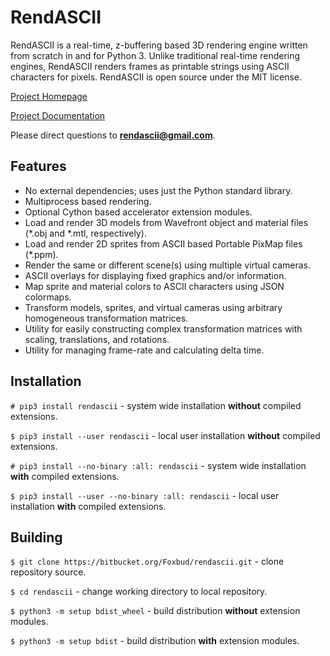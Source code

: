 # RendASCII

RendASCII is a real-time, z-buffering based 3D rendering engine written from scratch in and for Python 3. Unlike traditional real-time rendering engines, RendASCII renders frames as printable strings using ASCII characters for pixels. RendASCII is open source under the MIT license.

[Project Homepage](https://bitbucket.org/Foxbud/rendascii)

[Project Documentation](https://bitbucket.org/Foxbud/rendascii/wiki)

Please direct questions to **rendascii@gmail.com**.

## Features

* No external dependencies; uses just the Python standard library.
* Multiprocess based rendering.
* Optional Cython based accelerator extension modules.
* Load and render 3D models from Wavefront object and material files (\*.obj and \*.mtl, respectively).
* Load and render 2D sprites from ASCII based Portable PixMap files (\*.ppm).
* Render the same or different scene(s) using multiple virtual cameras.
* ASCII overlays for displaying fixed graphics and/or information.
* Map sprite and material colors to ASCII characters using JSON colormaps.
* Transform models, sprites, and virtual cameras using arbitrary homogeneous transformation matrices.
* Utility for easily constructing complex transformation matrices with scaling, translations, and rotations.
* Utility for managing frame-rate and calculating delta time.

## Installation

`# pip3 install rendascii` - system wide installation **without** compiled extensions.

`$ pip3 install --user rendascii` - local user installation **without** compiled extensions.

`# pip3 install --no-binary :all: rendascii` - system wide installation **with** compiled extensions.

`$ pip3 install --user --no-binary :all: rendascii` - local user installation **with** compiled extensions.

## Building

`$ git clone https://bitbucket.org/Foxbud/rendascii.git` - clone repository source.

`$ cd rendascii` - change working directory to local repository.

`$ python3 -m setup bdist_wheel` - build distribution **without** extension modules.

`$ python3 -m setup bdist` - build distribution **with** extension modules.
